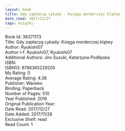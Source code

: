 ```yaml
---
layout: book
title: Gdy zapłaczą cykady - Księga morderczej klątwy
date_read: 2017/12/27
tags: książki
---
```


Book Id: 38371173<br />
Title: Gdy zapłaczą cykady: Księga morderczej klątwy<br />
Author: Ryukishi07<br />
Author l-f: Ryukishi07, Ryukishi07<br />
Additional Authors: Jiro Suzuki, Katarzyna Podlipska<br />
ISBN: <br />
ISBN13: 9788365229205<br />
My Rating: 0<br />
Average Rating: 4.38<br />
Publisher: Waneko<br />
Binding: Paperback<br />
Number of Pages: 510<br />
Year Published: 2016<br />
Original Publication Year: <br />
Date Read: 2017/12/27<br />
Date Added: 2017/11/28<br />
Exclusive Shelf: read<br />
Read Count: 1<br />


